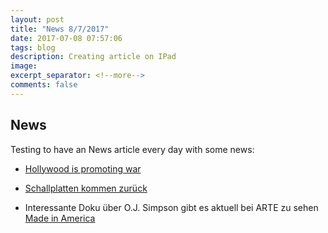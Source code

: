 ```yaml
---
layout: post
title: "News 8/7/2017"
date: 2017-07-08 07:57:06
tags: blog
description: Creating article on IPad
image: 
excerpt_separator: <!--more-->
comments: false
---
```


## News

Testing to have an News article every day with some news:

* [Hollywood is promoting war](https://medium.com/insurge-intelligence/exclusive-documents-expose-direct-us-military-intelligence-influence-on-1-800-movies-and-tv-shows-36433107c307)

* [Schallplatten kommen zurück](http://www.heise.de/newsticker/meldung/Sony-will-wieder-Schallplatten-pressen-3767517.html)

* Interessante Doku über O.J. Simpson gibt es aktuell bei ARTE zu sehen [Made in America](
http://www.arte.tv/de/videos/071429-001-A/o-j-simpson-made-in-america-1-5)
